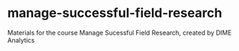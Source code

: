 # manage-successful-field-research
Materials for the course Manage Sucessful Field Research, created by DIME Analytics
